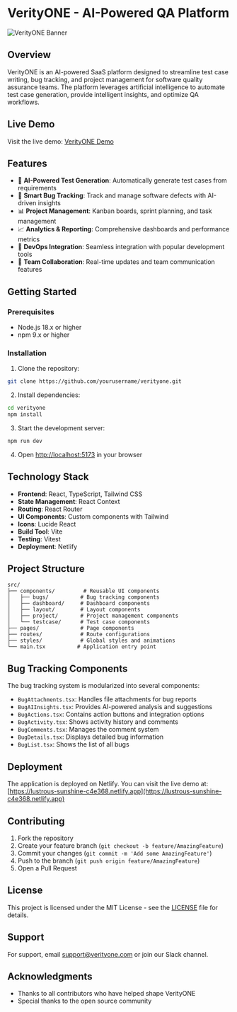 # VerityONE - AI-Powered QA Platform

![VerityONE Banner](https://images.pexels.com/photos/7376/startup-photos.jpg?auto=compress&cs=tinysrgb&w=1260&h=750&dpr=2)

## Overview

VerityONE is an AI-powered SaaS platform designed to streamline test case writing, bug tracking, and project management for software quality assurance teams. The platform leverages artificial intelligence to automate test case generation, provide intelligent insights, and optimize QA workflows.

## Live Demo

Visit the live demo: [VerityONE Demo](https://lustrous-sunshine-c4e368.netlify.app)

## Features

- 🤖 **AI-Powered Test Generation**: Automatically generate test cases from requirements
- 🐛 **Smart Bug Tracking**: Track and manage software defects with AI-driven insights
- 📊 **Project Management**: Kanban boards, sprint planning, and task management
- 📈 **Analytics & Reporting**: Comprehensive dashboards and performance metrics
- 🔄 **DevOps Integration**: Seamless integration with popular development tools
- 🤝 **Team Collaboration**: Real-time updates and team communication features

## Getting Started

### Prerequisites

- Node.js 18.x or higher
- npm 9.x or higher

### Installation

1. Clone the repository:
```bash
git clone https://github.com/yourusername/verityone.git
```

2. Install dependencies:
```bash
cd verityone
npm install
```

3. Start the development server:
```bash
npm run dev
```

4. Open [http://localhost:5173](http://localhost:5173) in your browser

## Technology Stack

- **Frontend**: React, TypeScript, Tailwind CSS
- **State Management**: React Context
- **Routing**: React Router
- **UI Components**: Custom components with Tailwind
- **Icons**: Lucide React
- **Build Tool**: Vite
- **Testing**: Vitest
- **Deployment**: Netlify

## Project Structure

```
src/
├── components/         # Reusable UI components
│   ├── bugs/          # Bug tracking components
│   ├── dashboard/     # Dashboard components
│   ├── layout/        # Layout components
│   ├── project/       # Project management components
│   └── testcase/      # Test case components
├── pages/             # Page components
├── routes/            # Route configurations
├── styles/            # Global styles and animations
└── main.tsx          # Application entry point
```

## Bug Tracking Components

The bug tracking system is modularized into several components:

- `BugAttachments.tsx`: Handles file attachments for bug reports
- `BugAIInsights.tsx`: Provides AI-powered analysis and suggestions
- `BugActions.tsx`: Contains action buttons and integration options
- `BugActivity.tsx`: Shows activity history and comments
- `BugComments.tsx`: Manages the comment system
- `BugDetails.tsx`: Displays detailed bug information
- `BugList.tsx`: Shows the list of all bugs

## Deployment

The application is deployed on Netlify. You can visit the live demo at:
[https://lustrous-sunshine-c4e368.netlify.app](https://lustrous-sunshine-c4e368.netlify.app)

## Contributing

1. Fork the repository
2. Create your feature branch (`git checkout -b feature/AmazingFeature`)
3. Commit your changes (`git commit -m 'Add some AmazingFeature'`)
4. Push to the branch (`git push origin feature/AmazingFeature`)
5. Open a Pull Request

## License

This project is licensed under the MIT License - see the [LICENSE](LICENSE) file for details.

## Support

For support, email support@verityone.com or join our Slack channel.

## Acknowledgments

- Thanks to all contributors who have helped shape VerityONE
- Special thanks to the open source community